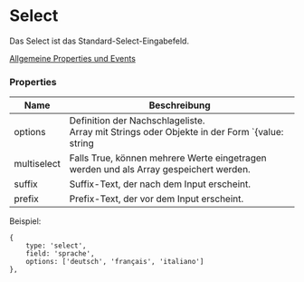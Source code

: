 # Select
Das Select ist das Standard-Select-Eingabefeld. 

[Allgemeine Properties und Events](../../../common.md)

### Properties
| Name | Beschreibung  | 
| ----------- | ----------- |
| options | Definition der Nachschlageliste. <br> Array mit Strings oder Objekte in der Form `{value: string | number, text: string}`. Im Falle von Objekten wird der `value`  gespeichert und der `text` dient der Anzeige. |
| multiselect | Falls True, können mehrere Werte eingetragen werden und als Array gespeichert werden. |
| suffix | Suffix-Text, der nach dem Input erscheint. |
| prefix | Prefix-Text, der vor dem Input erscheint. |



Beispiel:
```
{
    type: 'select',
    field: 'sprache',
    options: ['deutsch', 'français', 'italiano']
},
```
